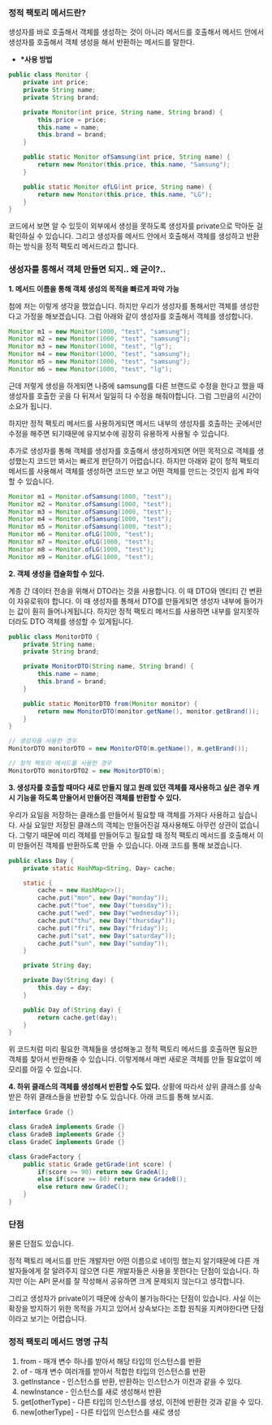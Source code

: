 ### 정적 팩토리 메서드란?

생성자를 바로 호출해서 객체를 생성하는 것이 아니라 메서드를 호출해서 메서드 안에서 생성자를 호출해서 객체 생성을 해서 반환하는 메서드를 말한다.

- **\*사용 방법**

```java
public class Monitor {
    private int price;
    private String name;
    private String brand;

    private Monitor(int price, String name, String brand) {
        this.price = price;
        this.name = name;
        this.brand = brand;
    }

    public static Monitor ofSamsung(int price, String name) {
        return new Monitor(this.price, this.name, "Samsung");
    }

    public static Monitor ofLG(int price, String name) {
        return new Monitor(this.price, this.name, "LG");
    }
}
```

코드에서 보면 알 수 있듯이 외부에서 생성을 못하도록 생성자를 private으로 막아둔 걸 확인하실 수 있습니다. 그리고 생성자를 메서드 안에서 호출해서 객체를 생성하고 반환하는 방식을 정적 팩토리 메서드라고 합니다.

### 생성자를 통해서 객체 만들면 되지.. 왜 굳이?..

**1. 메서드 이름을 통해 객체 생성의 목적을 빠르게 파악 가능**

첨에 저는 이렇게 생각을 했었습니다. 하지만 우리가 생성자를 통해서만 객체를 생성한다고 가정을 해보겠습니다. 그럼 아래와 같이 생성자를 호출해서 객체를 생성합니다.

```java
Monitor m1 = new Monitor(1000, "test", "samsung");
Monitor m2 = new Monitor(1000, "test", "samsung");
Monitor m3 = new Monitor(1000, "test", "lg");
Monitor m4 = new Monitor(1000, "test", "samsung");
Monitor m5 = new Monitor(1000, "test", "samsung");
Monitor m6 = new Monitor(1000, "test", "lg");
```

근데 저렇게 생성을 하게되면 나중에 samsung를 다른 브랜드로 수정을 한다고 했을 때 생성자를 호출한 곳을 다 뒤져서 일일히 다 수정을 해줘야합니다. 그럼 그만큼의 시간이 소요가 됩니다.

하지만 정적 팩토리 메서드를 사용하게되면 메서드 내부의 생성자를 호출하는 곳에서만 수정을 해주면 되기때문에 유지보수에 굉장히 유용하게 사용될 수 있습니다.

추가로 생성자를 통해 객체를 생성자를 호출해서 생성하게되면 어떤 목적으로 객체를 생성했는지 코드만 봐서는 빠르게 판단하기 어렵습니다. 하지만 아래와 같이 정적 팩토리 메서드를 사용해서 객체를 생성하면 코드만 보고 어떤 객체를 만드는 것인지 쉽게 파악할 수 있습니다.

```java
Monitor m1 = Monitor.ofSamsung(1000, "test");
Monitor m2 = Monitor.ofSamsung(1000, "test");
Monitor m3 = Monitor.ofSamsung(1000, "test");
Monitor m4 = Monitor.ofSamsung(1000, "test");
Monitor m5 = Monitor.ofSamsung(1000, "test");
Monitor m6 = Monitor.ofLG(1000, "test");
Monitor m7 = Monitor.ofLG(1000, "test");
Monitor m8 = Monitor.ofLG(1000, "test");
Monitor m9 = Monitor.ofLG(1000, "test");
```

**2. 객체 생성을 캡슐화할 수 있다.**

계층 간 데이터 전송을 위해서 DTO라는 것을 사용합니다. 이 때 DTO와 엔티티 간 변환이 자유로워야 합니다. 이 때 생성자를 통해서 DTO를 만들게되면 생성자 내부에 들어가는 값이 훤히 들어나게됩니다. 하지만 정적 팩토리 메서드를 사용하면 내부를 알지못하더라도 DTO 객체를 생성할 수 있게됩니다.

```java
public class MonitorDTO {
    private String name;
    private String brand;

    private MonitorDTO(String name, String brand) {
        this.name = name;
        this.brand = brand;
    }

    public static MonitorDTO from(Monitor monitor) {
        return new MonitorDTO(monitor.getName(), monitor.getBrand());
    }
}

```

```java
// 생성자를 사용한 경우
MonitorDTO monitorDTO = new MonitorDTO(m.getName(), m.getBrand());

// 정적 팩토리 메서드를 사용한 경우
MonitorDTO monitorDTO2 = new MonitorDTO(m);
```

**3. 생성자를 호출할 때마다 새로 만들지 않고 원래 있던 객체를 재사용하고 싶은 경우 캐시 기능을 하도록 만들어서 만들어진 객체를 반환할 수 있다.**

우리가 요일을 저장하는 클래스를 만들어서 필요할 때 객체를 가져다 사용하고 싶습니다. 사실 요일만 저장된 클래스의 객체는 만들어진걸 재사용해도 아무런 상관이 없습니다. 그렇기 때문에 미리 객체를 만들어두고 필요할 때 정적 팩토리 메서드를 호출해서 이미 만들어진 객체를 반환하도록 만들 수 있습니다. 아래 코드를 통해 보겠습니다.

```java
public class Day {
    private static HashMap<String, Day> cache;

    static {
        cache = new HashMap<>();
        cache.put("mon", new Day("monday"));
        cache.put("tue", new Day("tuesday"));
        cache.put("wed", new Day("wednesday"));
        cache.put("thu", new Day("thursday"));
        cache.put("fri", new Day("friday"));
        cache.put("sat", new Day("saturday"));
        cache.put("sun", new Day("sunday"));
    }

    private String day;

    private Day(String day) {
        this.day = day;
    }

    public Day of(String day) {
        return cache.get(day);
    }
}
```

위 코드처럼 미리 필요한 객체들을 생성해놓고 정적 팩토리 메서드를 호출하면 필요한 객체를 찾아서 반환해줄 수 있습니다. 이렇게해서 매번 새로운 객체를 만들 필요없이 메모리를 아낄 수 있습니다.

**4. 하위 클래스의 객체를 생성해서 반환할 수도 있다.**
상황에 따라서 상위 클래스를 상속받은 하위 클래스들을 반환할 수도 있습니다. 아래 코드를 통해 보시죠.

```java
interface Grade {}

class GradeA implements Grade {}
class GradeB implements Grade {}
class GradeC implements Grade {}

class GradeFactory {
    public static Grade getGrade(int score) {
        if(score >= 90) return new GradeA();
        else if(score >= 80) return new GradeB();
        else return new GradeC();
    }
}
```

### 단점

물론 단점도 있습니다.

정적 팩토리 메서드를 만든 개발자만 어떤 이름으로 네이밍 했는지 알기때문에 다른 개발자들에게 잘 알려주지 않으면 다른 개발자들은 사용을 못한다는 단점이 있습니다. 하지만 이는 API 문서를 잘 작성해서 공유하면 크게 문제되지 않는다고 생각합니다.

그리고 생성자가 private이기 때문에 상속이 불가능하다는 단점이 있습니다. 사실 이는 확장을 방지하기 위한 목적을 가지고 있어서 상속보다는 조합 원칙을 지켜야한다면 단점이라고 보기는 어렵습니다.

### 정적 팩토리 메서드 명명 규칙

1. from - 매개 변수 하나를 받아서 해당 타입의 인스턴스를 반환
2. of - 매개 변수 여러개를 받아서 적합한 타입의 인스턴스를 반환
3. getInstance - 인스턴스를 반환, 반환하는 인스턴스가 이전과 같을 수 있다.
4. newInstance - 인스턴스를 새로 생성해서 반환
5. get[otherType] - 다른 타입의 인스턴스를 생성, 이전에 반환한 것과 같을 수 있다.
6. new[otherType] - 다른 타입의 인스턴스를 새로 생성
